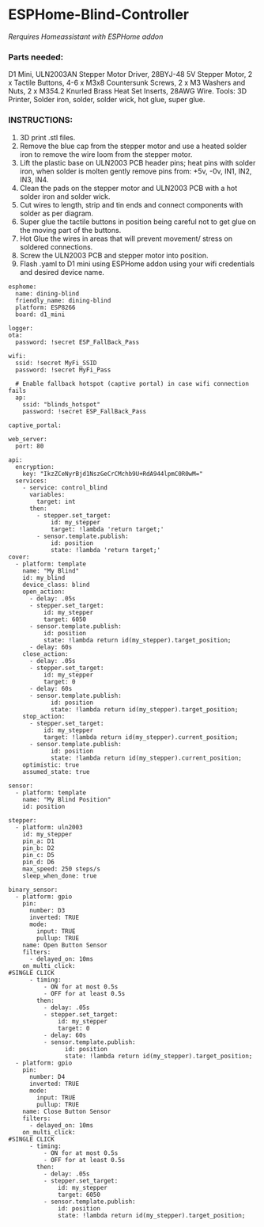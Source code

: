 # ESPHome-Blind-Controller

*Rerquires Homeassistant with ESPHome addon*

### Parts needed:

D1 Mini, ULN2003AN Stepper Motor Driver, 28BYJ-48 5V Stepper Motor, 2 x Tactile Buttons, 4-6 x M3x8 Countersunk Screws, 2 x M3 Washers and Nuts, 2 x M3*5*4.2 Knurled Brass Heat Set Inserts, 28AWG Wire.
Tools: 3D Printer, Solder iron, solder, solder wick, hot glue, super glue.


### INSTRUCTIONS:

1. 3D print .stl files.
2. Remove the blue cap from the stepper motor and use a heated solder iron to remove the wire loom from the stepper motor.
3. Lift the plastic base on ULN2003 PCB header pins; heat pins with solder iron, when solder is molten gently remove pins from: +5v, -0v, IN1, IN2, IN3, IN4.
4. Clean the pads on the stepper motor and ULN2003 PCB with a hot solder iron and solder wick.
5. Cut wires to length, strip and tin ends and connect components with solder as per diagram.
6. Super glue the tactile buttons in position being careful not to get glue on the moving part of the buttons.
7. Hot Glue the wires in areas that will prevent movement/ stress on soldered connections.
8. Screw the ULN2003 PCB and stepper motor into position.
9. Flash .yaml to D1 mini using ESPHome addon using your wifi credentials and desired device name.
```
esphome:
  name: dining-blind
  friendly_name: dining-blind
  platform: ESP8266
  board: d1_mini

logger:
ota:
  password: !secret ESP_FallBack_Pass

wifi:
  ssid: !secret MyFi_SSID
  password: !secret MyFi_Pass

  # Enable fallback hotspot (captive portal) in case wifi connection fails
  ap:
    ssid: "blinds_hotspot"
    password: !secret ESP_FallBack_Pass

captive_portal:
    
web_server:
  port: 80

api:
  encryption:
    key: "IkzZCeNyrBjd1NszGeCrCMchb9U+RdA944lpmC0R0wM="
  services:
    - service: control_blind
      variables:
        target: int
      then:
        - stepper.set_target:
            id: my_stepper
            target: !lambda 'return target;'
        - sensor.template.publish:
            id: position
            state: !lambda 'return target;'
cover:
  - platform: template
    name: "My Blind"
    id: my_blind
    device_class: blind
    open_action:
      - delay: .05s
      - stepper.set_target:
          id: my_stepper
          target: 6050
      - sensor.template.publish:
          id: position
          state: !lambda return id(my_stepper).target_position;
      - delay: 60s
    close_action:
      - delay: .05s
      - stepper.set_target:
          id: my_stepper
          target: 0
      - delay: 60s
      - sensor.template.publish:
            id: position
            state: !lambda return id(my_stepper).target_position;
    stop_action:
      - stepper.set_target:
          id: my_stepper
          target: !lambda return id(my_stepper).current_position;
      - sensor.template.publish:
            id: position
            state: !lambda return id(my_stepper).current_position;
    optimistic: true
    assumed_state: true
 
sensor:
  - platform: template
    name: "My Blind Position"
    id: position
 
stepper:
  - platform: uln2003
    id: my_stepper
    pin_a: D1
    pin_b: D2
    pin_c: D5
    pin_d: D6
    max_speed: 250 steps/s
    sleep_when_done: true

binary_sensor:
  - platform: gpio
    pin:
      number: D3
      inverted: TRUE
      mode:
        input: TRUE
        pullup: TRUE
    name: Open Button Sensor
    filters:
      - delayed_on: 10ms
    on_multi_click:
#SINGLE CLICK
      - timing:
          - ON for at most 0.5s
          - OFF for at least 0.5s
        then:
          - delay: .05s
          - stepper.set_target:
              id: my_stepper
              target: 0
          - delay: 60s
          - sensor.template.publish:
                id: position
                state: !lambda return id(my_stepper).target_position;
  - platform: gpio
    pin:
      number: D4
      inverted: TRUE
      mode:
        input: TRUE
        pullup: TRUE
    name: Close Button Sensor
    filters:
      - delayed_on: 10ms
    on_multi_click:
#SINGLE CLICK
      - timing:
          - ON for at most 0.5s
          - OFF for at least 0.5s
        then:
          - delay: .05s
          - stepper.set_target:
              id: my_stepper
              target: 6050
          - sensor.template.publish:
              id: position
              state: !lambda return id(my_stepper).target_position;
```



